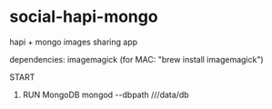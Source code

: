 # social-hapi-mongo
hapi + mongo images sharing app



dependencies:
imagemagick (for MAC: "brew install imagemagick")

START
1. RUN MongoDB
   mongod --dbpath ///data/db